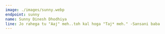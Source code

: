 ```yaml
---
image: ./images/sunny.webp
endpoint: sunny
name: Sunny Dinesh Dhodhiya
line: Jo rahega tu "Aaj" meh..toh kal hoga "Taj* meh." -Sansani baba
---
```

